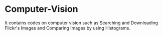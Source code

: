 # Computer-Vision
It contains codes on computer vision such as Searching and Downloading Flickr's Images and Comparing Images by using Histograms.

